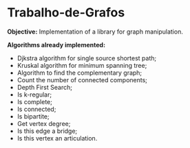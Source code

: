 # Trabalho-de-Grafos
<b>Objective:</b> Implementation of a library for graph manipulation.

<b>Algorithms already implemented:</b>
- Djkstra algorithm for single source shortest path;
- Kruskal algorithm for minimum spanning tree;
- Algorithm to find the complementary graph;
- Count the number of connected components;
- Depth First Search;
- Is k-regular;
- Is complete;
- Is connected;
- Is bipartite;
- Get vertex degree;
- Is this edge a bridge;
- Is this vertex an articulation.
